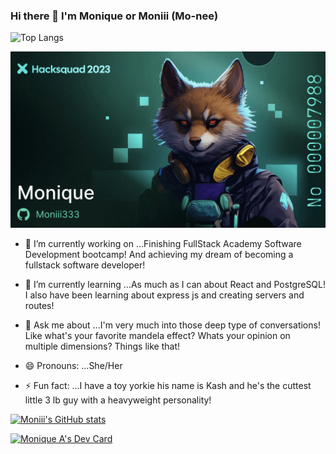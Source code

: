 ### Hi there 👋 I'm Monique or Moniii (Mo-nee)

![Top Langs](https://github-readme-stats.vercel.app/api/top-langs/?username=moniii333&layout=compact)

<a href="https://www.hacksquad.dev/ticket/Moniii333"><img src="img/hackersquadCard.png" /></a>

- 🔭 I’m currently working on ...Finishing FullStack Academy Software Development bootcamp! And achieving my dream of becoming a fullstack software developer!

- 🌱 I’m currently learning ...As much as I can about React and PostgreSQL! I also have been learning about express js and creating servers and routes!

- 💬 Ask me about ...I'm very much into those deep type of conversations! Like what's your favorite mandela effect? Whats your opinion on multiple dimensions? Things like that!

- 😄 Pronouns: ...She/Her

- ⚡ Fun fact: ...I have a toy yorkie his name is Kash and he's the cuttest little 3 lb guy with a heavyweight personality!


[![Moniii's GitHub stats](https://github-readme-stats.vercel.app/api?username=moniii333&show_icons=true&theme=tokyonight)](https://github.com/moniii333/github-readme-stats)

<a href="https://app.daily.dev/hazedcoder333"><img src="https://api.daily.dev/devcards/c70d4bb239e34d1d8ffa7b78d3eddf1c.png?r=ylq" width="400" alt="Monique A's Dev Card"/></a>
